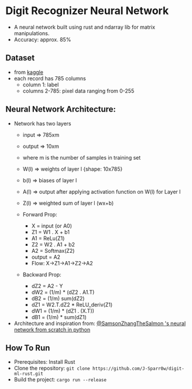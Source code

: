 # Digit Recognizer Neural Network 
* A neural network built using rust and ndarray lib for matrix manipulations. 
* Accuracy: approx. 85%

## Dataset
* from [kaggle](https://www.kaggle.com/competitions/digit-recognizer/data "digit recognizer dataset")
* each record has 785 columns
    *  column 1: label
    *  columns 2-785: pixel data ranging from 0-255
    

## Neural Network Architecture:
* Network has two layers
    * input => 785xm
    * output => 10xm
    * where m is the number of samples in training set

    * W(l) => weights of layer l {shape: 10x785}
    * b(l) => biases of layer l
    * A(l) => output after applying activation function on W(l) for Layer l
    * Z(l) => weighted sum of layer l (wx+b)
 
    * Forward Prop:
        * X = input (or A0)
        * Z1 = W1 . X + b1
        * A1 = ReLu(Z1)
        * Z2 = W2 . A1 + b2
        * A2 = Softmax(Z2)
        * output = A2
        * Flow:  X->Z1->A1->Z2->A2
 
    * Backward Prop:
        * dZ2 = A2 - Y
        * dW2 = (1/m) * (dZ2 . A1.T)
        * dB2 = (1/m) sum(dZ2)
        * dZ1 = W2.T.dZ2 * ReLU_deriv(Z1)
        * dW1 = (1/m) * (dZ1 . (X.T))
        * dB1 = (1/m) * sum(dZ1)
* Architecture and inspiration from: [@SamsonZhangTheSalmon 's neural network from scratch in python](https://www.youtube.com/watch?v=w8yWXqWQYmU&t=538s)

## How To Run
* Prerequisites: Install Rust
* Clone the repository: ```git clone https://github.com/J-Sparr0w/digit-ml-rust.git```
* Build the project: ```cargo run --release```

